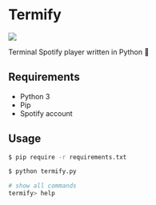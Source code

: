 # Termify

![](https://api.travis-ci.org/Jerome1337/termify.svg?branch=master)

Terminal Spotify player written in Python :snake:

## Requirements

* Python 3
* Pip
* Spotify account

## Usage

```bash
$ pip require -r requirements.txt
```

```bash
$ python termify.py
```

```bash
# show all commands
termify> help
```

